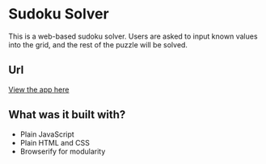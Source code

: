 # Sudoku Solver
This is a web-based sudoku solver. Users are asked to input known values into the grid, and the rest of the puzzle will be solved.

## Url 
[View the app here](https://scarey18.github.io/sudoku-solver/)

## What was it built with?
- Plain JavaScript
- Plain HTML and CSS
- Browserify for modularity